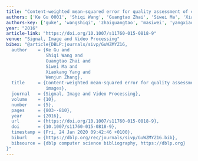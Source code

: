 ```yaml
---
title: "Content-weighted mean-squared error for quality assessment of compressed images"
authors: ['Ke Gu 0001', 'Shiqi Wang', 'Guangtao Zhai', 'Siwei Ma', 'Xiaokang Yang', 'Wenjun Zhang 0001']
authors-key: ['guke', 'wangshiqi', 'zhaiguangtao', 'masiwei', 'yangxiaokang', 'zhangwenjun']
year: "2016"
article-link: "https://doi.org/10.1007/s11760-015-0818-9"
venue: "Signal, Image and Video Processing"
bibex: "@article{DBLP:journals/sivp/GuWZMYZ16,
  author    = {Ke Gu and
               Shiqi Wang and
               Guangtao Zhai and
               Siwei Ma and
               Xiaokang Yang and
               Wenjun Zhang},
  title     = {Content-weighted mean-squared error for quality assessment of compressed
               images},
  journal   = {Signal, Image and Video Processing},
  volume    = {10},
  number    = {5},
  pages     = {803--810},
  year      = {2016},
  url       = {https://doi.org/10.1007/s11760-015-0818-9},
  doi       = {10.1007/s11760-015-0818-9},
  timestamp = {Fri, 24 Jan 2020 09:42:46 +0100},
  biburl    = {https://dblp.org/rec/journals/sivp/GuWZMYZ16.bib},
  bibsource = {dblp computer science bibliography, https://dblp.org}
}"
---
```

